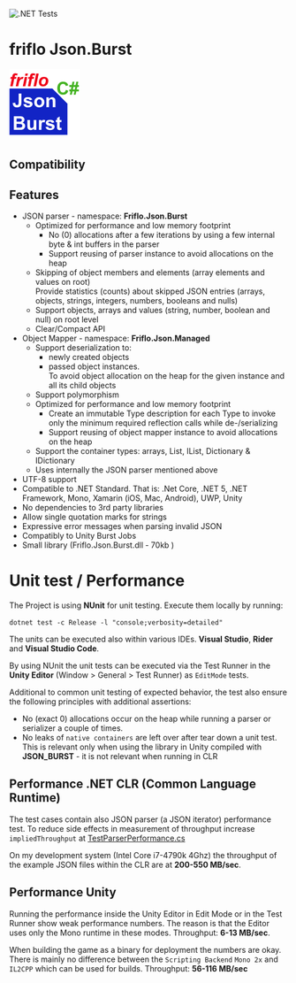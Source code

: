 ![.NET Tests](https://github.com/friflo/Friflo.Json.Burst/workflows/.NET/badge.svg)

# friflo Json.Burst
![Logo](docs/images/Friflo.Json.Burst-128.png) 
 

## Compatibility

## Features

- JSON parser - namespace: **Friflo.Json.Burst**
	- Optimized for performance and low memory footprint
		- No (0) allocations after a few iterations by using a few internal byte & int buffers in the parser
		- Support reusing of parser instance to avoid allocations on the heap
	- Skipping of object members and elements (array elements and values on root)  
		Provide statistics (counts) about skipped JSON entries (arrays, objects, strings, integers, numbers, booleans and nulls)
	- Support objects, arrays and values (string, number, boolean and null) on root level
	- Clear/Compact API
- Object Mapper - namespace: **Friflo.Json.Managed**
	- Support deserialization to:
		- newly created objects
		- passed object instances.  
			To avoid object allocation on the heap for the given instance and all its child objects
	- Support polymorphism
	- Optimized for performance and low memory footprint
		- Create an immutable Type description for each Type to invoke only the minimum required reflection calls while de-/serializing
		- Support reusing of object mapper instance to avoid allocations on the heap
	- Support the container types: arrays, List, IList, Dictionary & IDictionary
	- Uses internally the JSON parser mentioned above
- UTF-8 support
- Compatible to .NET Standard.
	That is: .Net Core, .NET 5, .NET Framework, Mono, Xamarin (iOS, Mac, Android), UWP, Unity
- No dependencies to 3rd party libraries
- Allow single quotation marks for strings
- Expressive error messages when parsing invalid JSON
- Compatibly to Unity Burst Jobs
- Small library (Friflo.Json.Burst.dll - 70kb )


# Unit test / Performance

The Project is using **NUnit** for unit testing. Execute them locally by running:
```
dotnet test -c Release -l "console;verbosity=detailed"
```
The units can be executed also within various IDEs. **Visual Studio**, **Rider** and **Visual Studio Code**.

By using NUnit the unit tests can be executed via the Test Runner in the **Unity Editor** (Window > General > Test Runner) as `EditMode` tests.

Additional to common unit testing of expected behavior, the test also ensure the following principles with additional assertions:
- No (exact 0) allocations occur on the heap while running a parser or serializer a couple of times.
- No leaks of `native containers` are left over after tear down a unit test. This is relevant only when using the library in Unity compiled with **JSON_BURST** - it is not relevant when running in CLR

## Performance .NET CLR (Common Language Runtime)

The test cases contain also JSON parser (a JSON iterator) performance test.
To reduce side effects in measurement of throughput increase `impliedThroughput` at [TestParserPerformance.cs](Json.Tests/Common/TestParserPerformance.cs)

On my development system (Intel Core i7-4790k 4Ghz) the throughput of the example JSON files within the CLR are at **200-550 MB/sec**.

## Performance Unity

Running the performance inside the Unity Editor in Edit Mode or in the Test Runner show weak performance numbers.
The reason is that the Editor uses only the Mono runtime in these modes. Throughput: **6-13 MB/sec**.

When building the game as a binary for deployment the numbers are okay. There is mainly no difference between the `Scripting Backend` `Mono 2x` and `IL2CPP` which can be used for builds. Throughput: **56-116 MB/sec**




